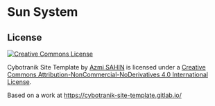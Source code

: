 # Sun System


## License

<a rel="license" href="http://creativecommons.org/licenses/by-nc-nd/4.0/">
    <img alt="Creative Commons License" style="border-width:0"
        src="https://i.creativecommons.org/l/by-nc-nd/4.0/80x15.png" />
</a>

<span xmlns:dct="https://purl.org/dc/terms/" href="https://purl.org/dc/dcmitype/InteractiveResource" property="dct:title"
    rel="dct:type">Cybotranik Site Template</span> by <a xmlns:cc="https://creativecommons.org/ns#"
    href="https://cybotranik-site-template.gitlab.io/" property="cc:attributionName" rel="cc:attributionURL">Azmi SAHIN</a> is licensed under a <a rel="license" href="https://creativecommons.org/licenses/by-nc-nd/4.0/">Creative Commons Attribution-NonCommercial-NoDerivatives 4.0 International License</a>.

Based on a work at <a xmlns:dct="https://purl.org/dc/terms/" href="https://cybotranik-site-template.gitlab.io" rel="dct:source">https://cybotranik-site-template.gitlab.io/</a>